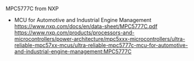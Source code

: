 MPC5777C from NXP
- MCU for Automotive and Industrial Engine Management
https://www.nxp.com/docs/en/data-sheet/MPC5777C.pdf
https://www.nxp.com/products/processors-and-microcontrollers/power-architecture/mpc5xxx-microcontrollers/ultra-reliable-mpc57xx-mcus/ultra-reliable-mpc5777c-mcu-for-automotive-and-industrial-engine-management:MPC5777C
